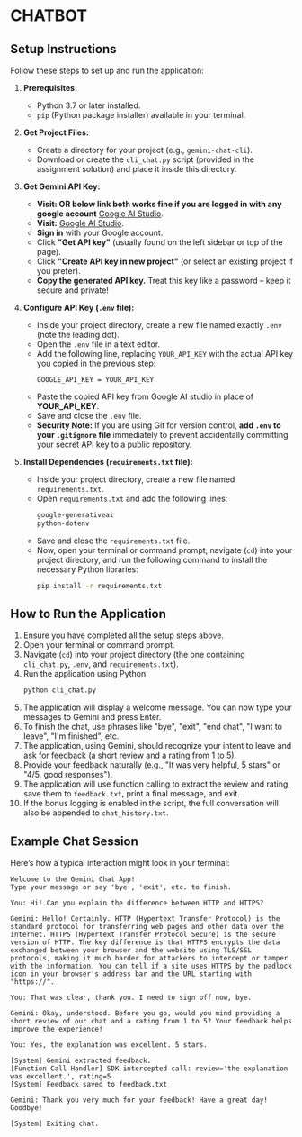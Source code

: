 # CHATBOT


## Setup Instructions

Follow these steps to set up and run the application:

1.  **Prerequisites:**
    *   Python 3.7 or later installed.
    *   `pip` (Python package installer) available in your terminal.

2.  **Get Project Files:**
    *   Create a directory for your project (e.g., `gemini-chat-cli`).
    *   Download or create the `cli_chat.py` script (provided in the assignment solution) and place it inside this directory.

3.  **Get Gemini API Key:**
    *   **Visit: OR below link both works fine if you are logged in with any google account** [Google AI Studio](https://aistudio.google.com/apikey).
    *   **Visit:** [Google AI Studio](https://aistudio.google.com/).
    *   **Sign in** with your Google account.
    *   Click **"Get API key"** (usually found on the left sidebar or top of the page).
    *   Click **"Create API key in new project"** (or select an existing project if you prefer).
    *   **Copy the generated API key.** Treat this key like a password – keep it secure and private!

4.  **Configure API Key (`.env` file):**
    *   Inside your project directory, create a new file named exactly `.env` (note the leading dot).
    *   Open the `.env` file in a text editor.
    *   Add the following line, replacing `YOUR_API_KEY` with the actual API key you copied in the previous step:
        ```dotenv
        GOOGLE_API_KEY = YOUR_API_KEY
        ```
    *   Paste the copied API key from Google AI studio in place of **YOUR_API_KEY**.
    *   Save and close the `.env` file.
    *   **Security Note:** If you are using Git for version control, **add `.env` to your `.gitignore` file** immediately to prevent accidentally committing your secret API key to a public repository.

6.  **Install Dependencies (`requirements.txt` file):**
    *   Inside your project directory, create a new file named `requirements.txt`.
    *   Open `requirements.txt` and add the following lines:
        ```txt
        google-generativeai
        python-dotenv
        ```
    *   Save and close the `requirements.txt` file.
    *   Now, open your terminal or command prompt, navigate (`cd`) into your project directory, and run the following command to install the necessary Python libraries:
        ```bash
        pip install -r requirements.txt
        ```

## How to Run the Application

1.  Ensure you have completed all the setup steps above.
2.  Open your terminal or command prompt.
3.  Navigate (`cd`) into your project directory (the one containing `cli_chat.py`, `.env`, and `requirements.txt`).
4.  Run the application using Python:
    ```bash
    python cli_chat.py
    ```
5.  The application will display a welcome message. You can now type your messages to Gemini and press Enter.
6.  To finish the chat, use phrases like "bye", "exit", "end chat", "I want to leave", "I'm finished", etc.
7.  The application, using Gemini, should recognize your intent to leave and ask for feedback (a short review and a rating from 1 to 5).
8.  Provide your feedback naturally (e.g., "It was very helpful, 5 stars" or "4/5, good responses").
9.  The application will use function calling to extract the review and rating, save them to `feedback.txt`, print a final message, and exit.
10. If the bonus logging is enabled in the script, the full conversation will also be appended to `chat_history.txt`.

## Example Chat Session

Here’s how a typical interaction might look in your terminal:

```plaintext
Welcome to the Gemini Chat App!
Type your message or say 'bye', 'exit', etc. to finish.

You: Hi! Can you explain the difference between HTTP and HTTPS?

Gemini: Hello! Certainly. HTTP (Hypertext Transfer Protocol) is the standard protocol for transferring web pages and other data over the internet. HTTPS (Hypertext Transfer Protocol Secure) is the secure version of HTTP. The key difference is that HTTPS encrypts the data exchanged between your browser and the website using TLS/SSL protocols, making it much harder for attackers to intercept or tamper with the information. You can tell if a site uses HTTPS by the padlock icon in your browser's address bar and the URL starting with "https://".

You: That was clear, thank you. I need to sign off now, bye.

Gemini: Okay, understood. Before you go, would you mind providing a short review of our chat and a rating from 1 to 5? Your feedback helps improve the experience!

You: Yes, the explanation was excellent. 5 stars.

[System] Gemini extracted feedback.
[Function Call Handler] SDK intercepted call: review='the explanation was excellent.', rating=5
[System] Feedback saved to feedback.txt

Gemini: Thank you very much for your feedback! Have a great day! Goodbye!

[System] Exiting chat.
